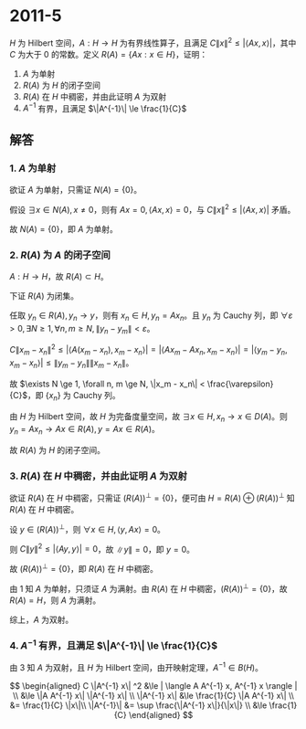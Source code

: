 # 2011-5

$H$ 为 Hilbert 空间，$A: H \to H$ 为有界线性算子，且满足 $C\|x\|^2 \le | \langle Ax, x \rangle |$，其中 $C$ 为大于 0 的常数。定义 $R(A) = \{Ax: x \in H\}$，证明：

1. $A$ 为单射
2. $R(A)$ 为 $H$ 的闭子空间
3. $R(A)$ 在 $H$ 中稠密，并由此证明 $A$ 为双射
4. $A^{-1}$ 有界，且满足 $\|A^{-1}\| \le \frac{1}{C}$

## 解答

### 1. $A$ 为单射

欲证 $A$ 为单射，只需证 $N(A) = \{0\}$。

假设 $\exists x \in N(A), x \neq 0$，则有 $Ax = 0, \langle Ax, x \rangle = 0$，与 $C\|x\|^2 \le | \langle Ax, x \rangle |$ 矛盾。

故 $N(A) = \{0\}$，即 $A$ 为单射。

### 2. $R(A)$ 为 $A$ 的闭子空间

$A: H \to H$，故 $R(A) \subset H$。

下证 $R(A)$ 为闭集。

任取 $y_n \in R(A), y_n \to y$，则有 $x_n \in H, y_n = Ax_n$。且 $y_n$ 为 Cauchy 列，即 $\forall \varepsilon > 0, \exists N \ge 1, \forall n, m \ge N, \|y_n - y_m\| < \varepsilon$。

$C\|x_m - x_n\|^2 \le | \langle A(x_m - x_n), x_m - x_n \rangle | = | \langle Ax_m - Ax_n, x_m - x_n \rangle | = | \langle y_m - y_n, x_m - x_n \rangle | \le \|y_m - y_n\| \|x_m - x_n\|$。

故 $\exists N \ge 1, \forall n, m \ge N, \|x_m - x_n\| < \frac{\varepsilon}{C}$，即 $\{x_n\}$ 为 Cauchy 列。

由 $H$ 为 Hilbert 空间，故 $H$ 为完备度量空间，故 $\exists x \in H, x_n \to x \in D(A)$。则 $y_n = Ax_n \to Ax \in R(A), y = Ax \in R(A)$。

故 $R(A)$ 为 $H$ 的闭子空间。

### 3. $R(A)$ 在 $H$ 中稠密，并由此证明 $A$ 为双射

欲证 $R(A)$ 在 $H$ 中稠密，只需证 $(R(A))^\perp = \{0\}$，便可由 $H = R(A) \oplus (R(A))^\perp$ 知 $R(A)$ 在 $H$ 中稠密。

设 $y \in (R(A))^\perp$，则 $\forall x \in H, \langle y, Ax \rangle = 0$。

则 $C \|y\|^2 \le | \langle Ay, y \rangle | = 0$，故 $\|y\| = 0$，即 $y = 0$。

故 $(R(A))^\perp = \{0\}$，即 $R(A)$ 在 $H$ 中稠密。

由 1 知 $A$ 为单射，只须证 $A$ 为满射。由 $R(A)$ 在 $H$ 中稠密，$(R(A))^\perp = \{0\}$，故 $R(A) = H$，则 $A$ 为满射。

综上，$A$ 为双射。

### 4. $A^{-1}$ 有界，且满足 $\|A^{-1}\| \le \frac{1}{C}$

由 3 知 $A$ 为双射，且 $H$ 为 Hilbert 空间，由开映射定理，$A^{-1} \in B(H)$。

$$
\begin{aligned}
C \|A^{-1} x\| ^2 &\le | \langle A A^{-1} x, A^{-1} x \rangle | \\
&\le \|A A^{-1} x\| \|A^{-1} x\| \\
\|A^{-1} x\| &\le \frac{1}{C} \|A A^{-1} x\| \\
&= \frac{1}{C} \|x\|\\
\|A^{-1}\| &= \sup \frac{\|A^{-1} x\|}{\|x\|} \\
&\le \frac{1}{C}
\end{aligned}
$$
